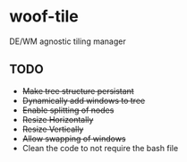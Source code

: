 # woof-tile

DE/WM agnostic tiling manager

## TODO 
* ~~Make tree structure persistant~~
* ~~Dynamically add windows to tree~~
* ~~Enable splitting of nodes~~
* ~~Resize Horizontally~~
* ~~Resize Vertically~~
* ~~Allow swapping of windows~~
* Clean the code to not require the bash file
